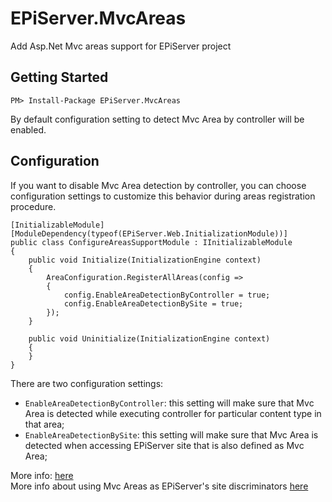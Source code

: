 # EPiServer.MvcAreas
Add Asp.Net Mvc areas support for EPiServer project

## Getting Started

```
PM> Install-Package EPiServer.MvcAreas
```

By default configuration setting to detect Mvc Area by controller will be enabled.

## Configuration

If you want to disable Mvc Area detection by controller, you can choose configuration settings to customize this behavior during areas registration procedure.

```
[InitializableModule]
[ModuleDependency(typeof(EPiServer.Web.InitializationModule))]
public class ConfigureAreasSupportModule : IInitializableModule
{
    public void Initialize(InitializationEngine context)
    {
        AreaConfiguration.RegisterAllAreas(config =>
        {
            config.EnableAreaDetectionByController = true;
            config.EnableAreaDetectionBySite = true;
        });
    }

    public void Uninitialize(InitializationEngine context)
    {
    }
}
```

There are two configuration settings:

* `EnableAreaDetectionByController`: this setting will make sure that Mvc Area is detected while executing controller for particular content type in that area;
* `EnableAreaDetectionBySite`: this setting will make sure that Mvc Area is detected when accessing EPiServer site that is also defined as Mvc Area;


More info: [here](http://tech-fellow.net/2015/01/22/full-support-asp-net-mvc-areas-episerver-7-5/)
<br/>
More info about using Mvc Areas as EPiServer's site discriminators [here](http://blog.tech-fellow.net/2015/08/10/asp-net-mvc-areas-in-episerver-part-2/)
